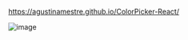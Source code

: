 https://agustinamestre.github.io/ColorPicker-React/

![image](https://user-images.githubusercontent.com/59721315/138119902-e2fb0b7f-ea3a-4e1a-90e5-62aff5980ac0.png)
